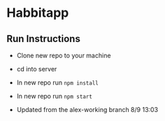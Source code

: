 # Habbitapp

## Run Instructions

- Clone new repo to your machine
- cd into server
- In new repo run `npm install`
- In new repo run `npm start`

- Updated from the alex-working branch 8/9 13:03